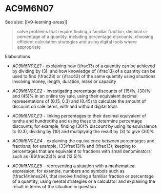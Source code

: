 
# AC9M6N07 

See also: [[v9-learning-areas]]

> solve problems that require finding a familiar fraction, decimal or percentage of a quantity, including percentage discounts, choosing efficient calculation strategies and using digital tools where appropriate

Elaborations


- _AC9M6N07_E1_ - explaining how \(\frac13\) of a quantity can be achieved by dividing by \(3\), and how knowledge of \(\frac13\) of a quantity can be used to find \(\frac23\) or \(\frac43\) of the same quantity using situations involving money, length, duration, mass or capacity

- _AC9M6N07_E2_ - investigating percentage discounts of \(15\)%, \(30\)% and \(45\)% in an online toy sale, using their equivalent decimal representations of \(0.15, 0.3\) and \(0.45\) to calculate the amount of discount on sale items, with and without digital tools

- _AC9M6N07_E3_ - linking percentages to their decimal equivalent of tenths and hundredths and using these to determine percentage discounts; for example, finding \(30\)% discount by using its equivalence to \(0.3\), dividing by \(10\) and multiplying the result by \(3\) to give \(30\)%

- _AC9M6N07_E4_ - explaining the equivalence between percentages and fractions; for example, \(33\frac13\)% and \(\frac13\); keeping to percentages that are equivalent to fractions with small denominators such as \(66\frac23\)% and \(12.5\)%

- _AC9M6N07_E5_ - representing a situation with a mathematical expression; for example, numbers and symbols such as \(\frac14\times24\), that involve finding a familiar fraction or percentage of a quantity; using mental strategies or a calculator and explaining the result in terms of the situation in question
